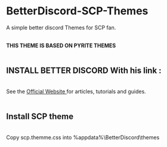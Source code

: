 # BetterDiscord-SCP-Themes
<p>A simple better discord Themes for SCP fan.
<br><br>

<b> THIS THEME IS BASED ON PYRITE THEMES </b>
<br><br>


## INSTALL BETTER DISCORD With his link :
<br>
  See the <a href="https://betterdiscord.app/" target="_blank"> Official Website </a> for articles, tutorials and guides.
<br><br>

## Install SCP theme
<br>
Copy scp.themme.css into %appdata%\BetterDiscord\themes
